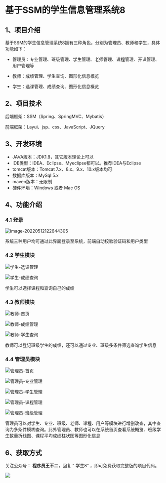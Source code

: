 # 基于SSM的学生信息管理系统8

## 1、项目介绍

基于SSM的学生信息管理系统8拥有三种角色，分别为管理员、教师和学生，具体功能如下：

- 管理员：专业管理、班级管理、学生管理、老师管理、课程管理、开课管理、用户管理等

- 教师：成绩管理、学生查询、图形化信息概览

- 学生：选课管理、成绩查询、图形化信息概览

## 2、项目技术

后端框架：SSM（Spring、SpringMVC、Mybatis）

前端框架：Layui、jsp、css、JavaScript、JQuery

## 3、开发环境

- JAVA版本：JDK1.8，其它版本理论上可以
- IDE类型：IDEA、Eclipse、Myeclipse都可以。推荐IDEA与Eclipse
- tomcat版本：Tomcat 7.x、8.x、9.x、10.x版本均可
- 数据库版本：MySql 5.x
- maven版本：无限制
- 硬件环境：Windows 或者 Mac OS


## 4、功能介绍

### 4.1 登录

![image-20220512122644305](https://www.codeshop.fun/Typora-Images/20220512122647.png)

系统三种用户均可通过此界面登录至系统，前端自动校验验证码和用户类型

### 4.2 学生模块

![学生-选课管理](https://www.codeshop.fun/Typora-Images/20220512122748.jpg)

![学生-成绩查询](https://www.codeshop.fun/Typora-Images/20220512122753.jpg)

学生可以选择课程和查询自己的成绩

### 4.3 教师模块

![教师-首页](https://www.codeshop.fun/Typora-Images/20220512122818.jpg)

![教师-成绩管理](https://www.codeshop.fun/Typora-Images/20220512122822.jpg)

![教师-学生查询](https://www.codeshop.fun/Typora-Images/20220512122848.jpg)

教师可以登记班级学生的成绩，还可以通过专业、班级多条件筛选查询学生信息

### 4.4 管理员模块

![管理员-首页](https://www.codeshop.fun/Typora-Images/20220512122948.jpg)

![管理员-专业管理](https://www.codeshop.fun/Typora-Images/20220512122837.jpg)

![管理员-学生管理](https://www.codeshop.fun/Typora-Images/20220512122931.jpg)

![管理员-课程管理](https://www.codeshop.fun/Typora-Images/20220512122940.jpg)

![管理员-班级管理](https://www.codeshop.fun/Typora-Images/20220512122943.jpg)

管理员可以对学生、专业、班级、老师、课程、用户等模块进行增删改查，其中查询为多条件模糊查询。此外管理员、教师也可以在系统首页查看系统概览、班级学生数量折线图、课程平均成绩柱状图等图形化信息


## 6、获取方式

关注公众号： **程序员王不二**，回复 “ 学生8” ，即可免费获取完整版的项目代码。

 ![](https://www.codeshop.fun/Typora-Images/202205281253739.png)


